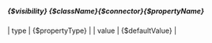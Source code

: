 ##### {$visibility} {$className}{$connector}{$propertyName}
| type | {$propertyType} |
| value | {$defaultValue} |
